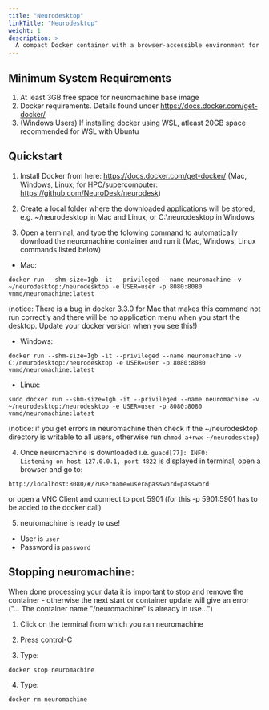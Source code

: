 ```yaml
---
title: "Neurodesktop"
linkTitle: "Neurodesktop"
weight: 1
description: >
  A compact Docker container with a browser-accessible environment for reproducible neuroimaging analysis. Only the required applications, already pre-installed, are downloaded from a public library (downloaded as containers).
---
```




## Minimum System Requirements
1. At least 3GB free space for neuromachine base image
2. Docker requirements. Details found under https://docs.docker.com/get-docker/
3. (Windows Users) If installing docker using WSL, atleast 20GB space recommended for WSL with Ubuntu

## Quickstart
1. Install Docker from here: https://docs.docker.com/get-docker/ (Mac, Windows, Linux; for HPC/supercomputer: https://github.com/NeuroDesk/neurodesk)

2. Create a local folder where the downloaded applications will be stored, e.g. ~/neurodesktop in Mac and Linux, or C:\neurodesktop in Windows 

3. Open a terminal, and type the folowing command to automatically download the neuromachine container and run it (Mac, Windows, Linux commands listed below) 

* Mac:
```
docker run --shm-size=1gb -it --privileged --name neuromachine -v ~/neurodesktop:/neurodesktop -e USER=user -p 8080:8080 vnmd/neuromachine:latest
```
(notice: There is a bug in docker 3.3.0 for Mac that makes this command not run correctly and there will be no application menu when you start the desktop. Update your docker version when you see this!)

* Windows:
```
docker run --shm-size=1gb -it --privileged --name neuromachine -v C:/neurodesktop:/neurodesktop -e USER=user -p 8080:8080 vnmd/neuromachine:latest
```
* Linux:
```
sudo docker run --shm-size=1gb -it --privileged --name neuromachine -v ~/neurodesktop:/neurodesktop -e USER=user -p 8080:8080 vnmd/neuromachine:latest
```
(notice: if you get errors in neuromachine then check if the ~/neurodesktop directory is writable to all users, otherwise run `chmod a+rwx ~/neurodesktop`)

4. Once neuromachine is downloaded i.e. `guacd[77]: INFO:        Listening on host 127.0.0.1, port 4822` is displayed in terminal, open a browser and go to:
```
http://localhost:8080/#/?username=user&password=password
```
or open a VNC Client and connect to port 5901 (for this -p 5901:5901 has to be added to the docker call)

5. neuromachine is ready to use!
- User is `user`
- Password is `password`

## Stopping neuromachine:
When done processing your data it is important to stop and remove the container - otherwise the next start or container update will give an error ("... The container name "/neuromachine" is already in use...")
1. Click on the terminal from which you ran neuromachine

2. Press control-C

3. Type:
```
docker stop neuromachine
```
4. Type:
```
docker rm neuromachine
```
